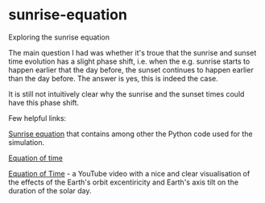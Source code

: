 # sunrise-equation
Exploring the sunrise equation

The main question I had was whether it's troue that the sunrise and sunset time evolution has a 
slight phase shift, i.e. when the e.g. sunrise starts to happen earlier that the day before, the 
sunset continues to happen earlier than the day before. The answer is yes, this is indeed the 
case.

It is still not intuitively clear why the sunrise and the sunset times could have this phase 
shift.

Few helpful links:

[Sunrise equation](https://en.wikipedia.org/wiki/Sunrise_equation) that contains among other the 
Python code used for the simulation.

[Equation of time](https://en.wikipedia.org/wiki/Equation_of_time)

[Equation of Time](https://www.youtube.com/watch?v=Mx9AJJSKIL4) - a YouTube video with a nice and 
clear visualisation of the effects of the Earth's orbit excentiricity and  Earth's axis tilt on 
the duration of the solar day.
